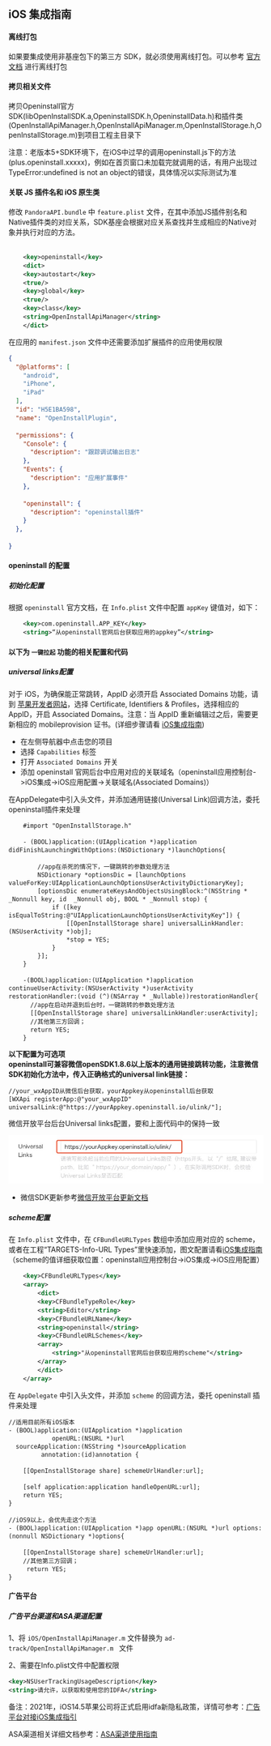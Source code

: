 ## iOS 集成指南

#### 离线打包
如果要集成使用非基座包下的第三方 SDK，就必须使用离线打包。可以参考 [官方文档](http://ask.dcloud.net.cn/article/41) 进行离线打包

#### 拷贝相关文件

拷贝Openinstall官方SDK(libOpenInstallSDK.a,OpeninstallSDK.h,OpeninstallData.h)和插件类(OpenInstallApiManager.h,OpenInstallApiManager.m,OpenInstallStorage.h,OpenInstallStorage.m)到项目工程主目录下  

注意：老版本5+SDK环境下，在iOS中过早的调用openinstall.js下的方法(plus.openinstall.xxxxx)，例如在首页窗口未加载完就调用的话，有用户出现过TypeError:undefined is not an object的错误，具体情况以实际测试为准  

#### 关联 JS 插件名和 iOS 原生类
修改 `PandoraAPI.bundle` 中 `feature.plist` 文件，在其中添加JS插件别名和Native插件类的对应关系，SDK基座会根据对应关系查找并生成相应的Native对象并执行对应的方法。
``` xml
	
    <key>openinstall</key>
    <dict>
	<key>autostart</key>
	<true/>
	<key>global</key>
	<true/>
	<key>class</key>
	<string>OpenInstallApiManager</string>
    </dict>

```

在应用的 `manifest.json` 文件中还需要添加扩展插件的应用使用权限
``` json
{
  "@platforms": [
    "android",
    "iPhone",
    "iPad"
  ],
  "id": "H5E1BA598",
  "name": "OpenInstallPlugin",
  
  "permissions": {
    "Console": {
      "description": "跟踪调试输出日志"
    },
    "Events": {
      "description": "应用扩展事件"
    },
    
    "openinstall": {
      "description": "openinstall插件"
    }
  },
  
}
```

#### openinstall 的配置

##### 初始化配置
根据 `openinstall` 官方文档，在 `Info.plist` 文件中配置 `appKey` 键值对，如下：

``` xml
	<key>com.openinstall.APP_KEY</key>
	<string>“从openinstall官网后台获取应用的appkey”</string>
```

#### 以下为 `一键拉起` 功能的相关配置和代码
##### universal links配置

对于 iOS，为确保能正常跳转，AppID 必须开启 Associated Domains 功能，请到 [苹果开发者网站](https://developer.apple.com)，选择 Certificate, Identifiers & Profiles，选择相应的 AppID，开启 Associated Domains。注意：当 AppID 重新编辑过之后，需要更新相应的 mobileprovision 证书。(详细步骤请看 [iOS集成指南](https://www.openinstall.io/doc/ios_sdk.html))  

- 在左侧导航器中点击您的项目
- 选择 `Capabilities` 标签
- 打开 `Associated Domains` 开关
- 添加 openinstall 官网后台中应用对应的关联域名（openinstall应用控制台->iOS集成->iOS应用配置->关联域名(Associated Domains)）  
  
在AppDelegate中引入头文件，并添加通用链接(Universal Link)回调方法，委托openinstall插件来处理

``` objc
    #import "OpenInstallStorage.h"
    
    - (BOOL)application:(UIApplication *)application didFinishLaunchingWithOptions:(NSDictionary *)launchOptions{

        //app在杀死的情况下，一键跳转的参数处理方法
        NSDictionary *optionsDic = [launchOptions valueForKey:UIApplicationLaunchOptionsUserActivityDictionaryKey];
        [optionsDic enumerateKeysAndObjectsUsingBlock:^(NSString * _Nonnull key, id  _Nonnull obj, BOOL * _Nonnull stop) {
            if ([key isEqualToString:@"UIApplicationLaunchOptionsUserActivityKey"]) {
                [[OpenInstallStorage share] universalLinkHandler:(NSUserActivity *)obj];
                *stop = YES;
            }
        }];
    }

    -(BOOL)application:(UIApplication *)application continueUserActivity:(NSUserActivity *)userActivity restorationHandler:(void (^)(NSArray * _Nullable))restorationHandler{
      //app在启动并退到后台时，一键跳转的参数处理方法
      [[OpenInstallStorage share] universalLinkHandler:userActivity];
      //其他第三方回调；
      return YES;
    }

```
**以下配置为可选项**  
**openinstall可兼容微信openSDK1.8.6以上版本的通用链接跳转功能，注意微信SDK初始化方法中，传入正确格式的universal link链接：**  

``` objc
//your_wxAppID从微信后台获取，yourAppkey从openinstall后台获取
[WXApi registerApp:@"your_wxAppID" universalLink:@"https://yourAppkey.openinstall.io/ulink/"];
```

微信开放平台后台Universal links配置，要和上面代码中的保持一致  

![微信后台配置](res/wexinUL.jpg)  

- 微信SDK更新参考[微信开放平台更新文档](https://developers.weixin.qq.com/doc/oplatform/Mobile_App/Access_Guide/iOS.html)


##### scheme配置

在 `Info.plist` 文件中，在 `CFBundleURLTypes` 数组中添加应用对应的 scheme，或者在工程“TARGETS-Info-URL Types”里快速添加，图文配置请看[iOS集成指南](https://www.openinstall.io/doc/ios_sdk.html)  
（scheme的值详细获取位置：openinstall应用控制台->iOS集成->iOS应用配置）  

``` xml
	<key>CFBundleURLTypes</key>
	<array>
	    <dict>
		<key>CFBundleTypeRole</key>
		<string>Editor</string>
		<key>CFBundleURLName</key>
		<string>openinstall</string>
		<key>CFBundleURLSchemes</key>
		<array>
		    <string>"从openinstall官网后台获取应用的scheme"</string>
		</array>
	    </dict>
	</array>
```

在 `AppDelegate` 中引入头文件，并添加 `scheme` 的回调方法，委托 openinstall 插件来处理

``` objc
//适用目前所有iOS版本
- (BOOL)application:(UIApplication *)application
            openURL:(NSURL *)url
  sourceApplication:(NSString *)sourceApplication
         annotation:(id)annotation {
    
    [[OpenInstallStorage share] schemeUrlHandler:url];

    [self application:application handleOpenURL:url];
    return YES;
}

//iOS9以上，会优先走这个方法
- (BOOL)application:(UIApplication *)app openURL:(NSURL *)url options:(nonnull NSDictionary *)options{
    
    [[OpenInstallStorage share] schemeUrlHandler:url];
    //其他第三方回调；
     return YES;
}
```

#### 广告平台
##### 广告平台渠道和ASA渠道配置

1、将 `iOS/OpenInstallApiManager.m` 文件替换为 `ad-track/OpenInstallApiManager.m ` 文件  

2、需要在Info.plist文件中配置权限  
``` xml
<key>NSUserTrackingUsageDescription</key>
<string>请允许，以获取和使用您的IDFA</string>
```

备注：2021年，iOS14.5苹果公司将正式启用idfa新隐私政策，详情可参考：[广告平台对接iOS集成指引](https://www.openinstall.io/doc/ad_ios.html)

ASA渠道相关详细文档参考：[ASA渠道使用指南](https://www.openinstall.io/doc/asa.html)
